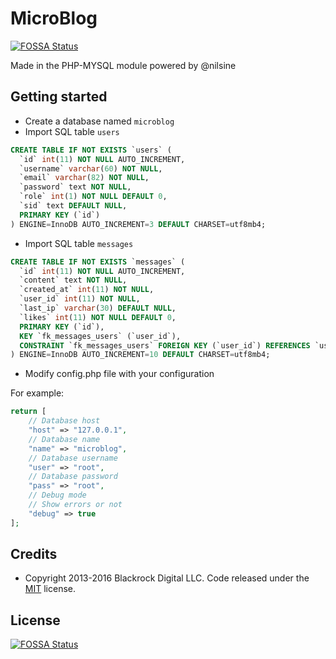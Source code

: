# MicroBlog
[![FOSSA Status](https://app.fossa.io/api/projects/git%2Bgithub.com%2Facanoenfr%2Fmicroblog.svg?type=shield)](https://app.fossa.io/projects/git%2Bgithub.com%2Facanoenfr%2Fmicroblog?ref=badge_shield)

Made in the PHP-MYSQL module powered by @nilsine

## Getting started
- Create a database named `microblog`
- Import SQL table `users`

```sql
CREATE TABLE IF NOT EXISTS `users` (
  `id` int(11) NOT NULL AUTO_INCREMENT,
  `username` varchar(60) NOT NULL,
  `email` varchar(82) NOT NULL,
  `password` text NOT NULL,
  `role` int(1) NOT NULL DEFAULT 0,
  `sid` text DEFAULT NULL,
  PRIMARY KEY (`id`)
) ENGINE=InnoDB AUTO_INCREMENT=3 DEFAULT CHARSET=utf8mb4;
```

- Import SQL table `messages`

```sql
CREATE TABLE IF NOT EXISTS `messages` (
  `id` int(11) NOT NULL AUTO_INCREMENT,
  `content` text NOT NULL,
  `created_at` int(11) NOT NULL,
  `user_id` int(11) NOT NULL,
  `last_ip` varchar(30) DEFAULT NULL,
  `likes` int(11) NOT NULL DEFAULT 0,
  PRIMARY KEY (`id`),
  KEY `fk_messages_users` (`user_id`),
  CONSTRAINT `fk_messages_users` FOREIGN KEY (`user_id`) REFERENCES `users` (`id`) ON DELETE NO ACTION ON UPDATE NO ACTION
) ENGINE=InnoDB AUTO_INCREMENT=10 DEFAULT CHARSET=utf8mb4;
```

- Modify config.php file with your configuration

For example:

```php
return [
    // Database host
    "host" => "127.0.0.1",
    // Database name
    "name" => "microblog",
    // Database username
    "user" => "root",
    // Database password
    "pass" => "root",
    // Debug mode
    // Show errors or not
    "debug" => true
];
```

## Credits
- Copyright 2013-2016 Blackrock Digital LLC. Code released under the [MIT](https://github.com/BlackrockDigital/startbootstrap-freelancer/blob/gh-pages/LICENSE) license.


## License
[![FOSSA Status](https://app.fossa.io/api/projects/git%2Bgithub.com%2Facanoenfr%2Fmicroblog.svg?type=large)](https://app.fossa.io/projects/git%2Bgithub.com%2Facanoenfr%2Fmicroblog?ref=badge_large)